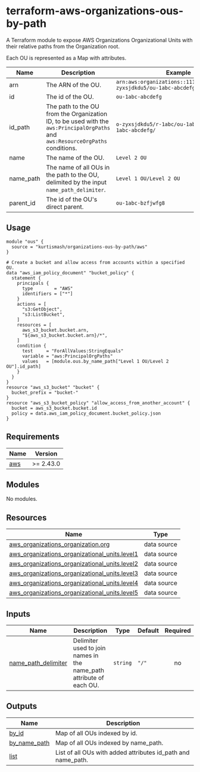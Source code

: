 # terraform-aws-organizations-ous-by-path

A Terraform module to expose AWS Organizations Organizational Units with their relative paths from the Organization root.

Each OU is represented as a Map with attributes.

| Name | Description | Example |
|------|-------------|---------|
| arn | The ARN of the OU. | `arn:aws:organizations::111111111111:ou/o-zyxsjdkdu5/ou-1abc-abcdefg` |
| id | The id of the OU. | `ou-1abc-abcdefg` |
|id_path | The path to the OU from the Organization ID, to be used with the `aws:PrincipalOrgPaths` and `aws:ResourceOrgPaths` conditions. | `o-zyxsjdkdu5/r-1abc/ou-1abc-bzfjwfg8/ou-1abc-abcdefg/` |
| name | The name of the OU. | `Level 2 OU` |
| name_path | The name of all OUs in the path to the OU, delimited by the input `name_path_delimiter`. | `Level 1 OU/Level 2 OU` |
| parent_id | The id of the OU's direct parent. | `ou-1abc-bzfjwfg8` |

## Usage

```hcl
module "ous" {
  source = "kurtismash/organizations-ous-by-path/aws"
}

# Create a bucket and allow access from accounts within a specified OU.
data "aws_iam_policy_document" "bucket_policy" {
  statement {
    principals {
      type        = "AWS"
      identifiers = ["*"]
    }
    actions = [
      "s3:GetObject",
      "s3:ListBucket",
    ]
    resources = [
      aws_s3_bucket.bucket.arn,
      "${aws_s3_bucket.bucket.arn}/*",
    ]
    condition {
      test     = "ForAllValues:StringEquals"
      variable = "aws:PrincipalOrgPaths"
      values   = [module.ous.by_name_path["Level 1 OU/Level 2 OU"].id_path]
    }
  }
}
resource "aws_s3_bucket" "bucket" {
  bucket_prefix = "bucket-"
}
resource "aws_s3_bucket_policy" "allow_access_from_another_account" {
  bucket = aws_s3_bucket.bucket.id
  policy = data.aws_iam_policy_document.bucket_policy.json
}
```

## Requirements

| Name | Version |
|------|---------|
| <a name="requirement_aws"></a> [aws](#requirement\_aws) | >= 2.43.0 |

## Modules

No modules.

## Resources

| Name | Type |
|------|------|
| [aws_organizations_organization.org](https://registry.terraform.io/providers/hashicorp/aws/latest/docs/data-sources/organizations_organization) | data source |
| [aws_organizations_organizational_units.level1](https://registry.terraform.io/providers/hashicorp/aws/latest/docs/data-sources/organizations_organizational_units) | data source |
| [aws_organizations_organizational_units.level2](https://registry.terraform.io/providers/hashicorp/aws/latest/docs/data-sources/organizations_organizational_units) | data source |
| [aws_organizations_organizational_units.level3](https://registry.terraform.io/providers/hashicorp/aws/latest/docs/data-sources/organizations_organizational_units) | data source |
| [aws_organizations_organizational_units.level4](https://registry.terraform.io/providers/hashicorp/aws/latest/docs/data-sources/organizations_organizational_units) | data source |
| [aws_organizations_organizational_units.level5](https://registry.terraform.io/providers/hashicorp/aws/latest/docs/data-sources/organizations_organizational_units) | data source |

## Inputs

| Name | Description | Type | Default | Required |
|------|-------------|------|---------|:--------:|
| <a name="input_name_path_delimiter"></a> [name\_path\_delimiter](#input\_name\_path\_delimiter) | Delimiter used to join names in the name\_path attribute of each OU. | `string` | `"/"` | no |

## Outputs

| Name | Description |
|------|-------------|
| <a name="output_by_id"></a> [by\_id](#output\_by\_id) | Map of all OUs indexed by id. |
| <a name="output_by_name_path"></a> [by\_name\_path](#output\_by\_name\_path) | Map of all OUs indexed by name\_path. |
| <a name="output_list"></a> [list](#output\_list) | List of all OUs with added attributes id\_path and name\_path. |
